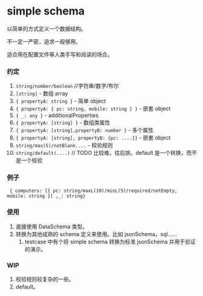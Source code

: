 # simple schema

以简单的方式定义一个数据结构。

不一定一严密，追求一般够用。

适合用在配置文件等人类手写和阅读的场合。

### 约定 

1. `string/number/boolean`  //字符串/数字/布尔
2. `[string]` - 数组 array
2. `{ propertyA: string }` - 简单 object
2. `{ propertyA: { pc: string, mobile: string } }` - 嵌套 object
3. `{ _: any }` - additionalProperties
3. `{ propertyA: [string] }` - 数组类属性
4. `{ propertyA: [string],propertyB: number }` - 多个属性
5. `{ propertyA: [string], propertyB: {pc: ....}}` - 嵌套 object
6. `string/max(5)/notBlank....` - 校验规则
7. `string/default(....)` // TODO 比较难，往后排。default 是一个转换，而不是一个校验


### 例子 

```
 { computers: [{ pc: string/maxL(10)/minL(5)/required/notEmpty, mobile: string }] ,_: string}

```

### 使用

1. 直接使用 DataSchema 类型。
2. 转换为其他成熟的 schema 定义来使用。比如 jsonSchema，sql……
   1. testcase 中有个将 simple schema 转换为标准 jsonSchema 并用于验证的演示。

### WIP

1. 校验规则较复杂的一些。
2. default。